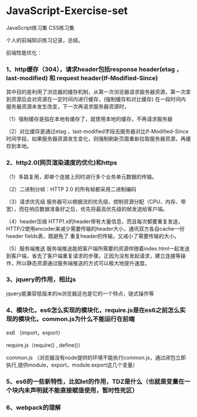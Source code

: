 # JavaScript-Exercise-set
JavaScript练习集
CSS练习集

个人的前端知识练习记录，总结。

前端性能优化：

### 1、http缓存（304），请求header包括response header(etag ，last-modified) 和 request header(If-Modified-Since)
其中目的是利用了浏览器的缓存机制，从第一次浏览器请求服务器资源，第一次拿到资源后会对资源在一定时间内进行缓存，(强制缓存和对比缓存)
在一段时间内服务器资源未发生改变，下一次再请求服务器资源时，

（1）强制缓存是指在本地有缓存了，就使用本地的缓存，不再请求服务器

（2）对比缓存是通过etag ，last-modified字段去服务器对比If-Modified-Since时间字段，如果服务器资源发生变化，则强制刷新页面重新拉取服务器资源，再缓存到本地。

### 2、http2.0(网页渲染速度的优化)和https

（1）多路复用，即单个连接上同时进行多个业务单元数据的传输。

（2）二进制分帧：HTTP 2.0 的所有帧都采用二进制编码

（3）请求优先级
    服务器可以根据流的优先级，控制资源分配（CPU、内存、带宽），而在响应数据准备好之后，优先将最高优先级的帧发送给客户端。
    
（4）header压缩 
     HTTP1.x的header带有大量信息，而且每次都要重复发送，HTTP/2使用encoder来减少需要传输的header大小，通讯双方各自cache一份header fields表，既避免了  重复header的传输，又减小了需要传输的大小。
     
（5）服务端推送 
    服务端推送能把客户端所需要的资源伴随着index.html一起发送到客户端，省去了客户端重复请求的步骤。正因为没有发起请求，建立连接等操作，所以静态资源通过服务端推送的方式可以极大地提升速度。

### 3、jquery的作用，相比js

jquery能兼容低版本的ie浏览器这也是它的一个特点，链式操作等

### 4、模块化，es6怎么实现的模块化，require.js是在es6之前怎么实现的模块化，common.js为什么不能运行在前端

es6 （import，export）

require.js（require() , define()）

common.js （浏览器没有node提供的环境不能执行common.js，通过闭包立即执行,提供module，export，module.export这几个变量）

### 5、es6的一些新特性，比如let的作用，TDZ是什么（也就是变量在一个块内未声明就不能直接赋值使用，暂时性死区）

### 6、webpack的理解
